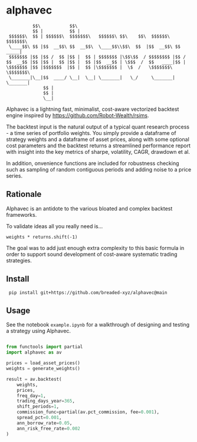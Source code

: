 # alphavec

```
          $$\           $$\                                               
          $$ |          $$ |                                              
 $$$$$$\  $$ | $$$$$$\  $$$$$$$\   $$$$$$\ $$\    $$\  $$$$$$\   $$$$$$$\ 
 \____$$\ $$ |$$  __$$\ $$  __$$\  \____$$\\$$\  $$  |$$  __$$\ $$  _____|
 $$$$$$$ |$$ |$$ /  $$ |$$ |  $$ | $$$$$$$ |\$$\$$  / $$$$$$$$ |$$ /      
$$  __$$ |$$ |$$ |  $$ |$$ |  $$ |$$  __$$ | \$$$  /  $$   ____|$$ |      
\$$$$$$$ |$$ |$$$$$$$  |$$ |  $$ |\$$$$$$$ |  \$  /   \$$$$$$$\ \$$$$$$$\ 
 \_______|\__|$$  ____/ \__|  \__| \_______|   \_/     \_______| \_______|
              $$ |                                                        
              $$ |                                                        
              \__|                                                                                                         
```

Alphavec is a lightning fast, minimalist, cost-aware vectorized backtest engine inspired by https://github.com/Robot-Wealth/rsims.

The backtest input is the natural output of a typical quant research process - a time series of portfolio weights. You simply provide a dataframe of strategy weights and a dataframe of asset prices, along with some optional cost parameters and the backtest returns a streamlined performance report with insight into the key metrics of sharpe, volatility, CAGR, drawdown et al.

In addition, onvenience functions are included for robustness checking such as sampling of random contiguous periods and adding noise to a price series.

## Rationale

Alphavec is an antidote to the various bloated and complex backtest frameworks.

To validate ideas all you really need is...

``` weights * returns.shift(-1) ```

The goal was to add just enough extra complexity to this basic formula in order to support sound development of cost-aware systematic trading strategies.

## Install

``` pip install git+https://github.com/breaded-xyz/alphavec@main```

## Usage

See the notebook ```example.ipynb``` for a walkthrough of designing and testing a strategy using Alphavec.

```python

from functools import partial
import alphavec as av

prices = load_asset_prices()
weights = generate_weights()

result = av.backtest(
    weights,
    prices,
    freq_day=1,
    trading_days_year=365,
    shift_periods=1,
    commission_func=partial(av.pct_commission, fee=0.001),
    spread_pct=0.001,
    ann_borrow_rate=0.05,
    ann_risk_free_rate=0.002
)
```
